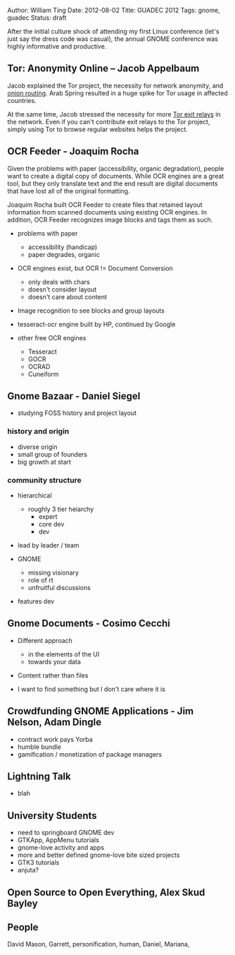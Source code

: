 Author: William Ting
Date: 2012-08-02
Title: GUADEC 2012
Tags: gnome, guadec
Status: draft

After the initial culture shock of attending my first Linux conference (let's just say the dress code was casual), the annual GNOME conference was highly informative and productive.

## Tor: Anonymity Online – Jacob Appelbaum

Jacob explained the Tor project, the necessity for network anonymity, and [onion routing][or]. Arab Spring resulted in a huge spike for Tor usage in affected countries.

At the same time, Jacob stressed the necessity for more [Tor exit relays][tor-relay] in the network. Even if you can't contribute exit relays to the Tor project, simply using Tor to browse regular websites helps the project.

## OCR Feeder - Joaquim Rocha

Given the problems with paper (accessibility, organic degradation), people want to create a digital copy of documents. While OCR engines are a great tool, but they only translate text and the end result are digital documents that have lost all of the original formatting.

Joaquim Rocha built OCR Feeder to create files that retained layout information from scanned documents using existing OCR engines. In addition, OCR Feeder recognizes image blocks and tags them as such.

- problems with paper
    - accessibility (handicap)
    - paper degrades, organic

- OCR engines exist, but OCR != Document Conversion
    - only deals with chars
    - doesn't consider layout
    - doesn't care about content

- Image recognition to see blocks and group layouts
- tesseract-ocr engine built by HP, continued by Google
- other free OCR engines
    - Tesseract
    - GOCR
    - OCRAD
    - Cuneiform

## Gnome Bazaar - Daniel Siegel

- studying FOSS history and project layout

### history and origin

- diverse origin
- small group of founders
- big growth at start

### community structure

- hierarchical
    - roughly 3 tier heiarchy
        - expert
        - core dev
        - dev
- lead by leader / team

- GNOME
    - missing visionary
    - role of rt
    - unfruitful discussions

- features dev

## Gnome Documents - Cosimo Cecchi

- Different approach
    - in the elements of the UI
    - towards your data

- Content rather than files
- I want to find something but I don't care where it is

## Crowdfunding GNOME Applications - Jim Nelson, Adam Dingle

- contract work pays Yorba
- humble bundle
- gamification / monetization of package managers

## Lightning Talk

- blah

## University Students

- need to springboard GNOME dev
- GTKApp, AppMenu tutorials
- gnome-love activity and apps
- more and better defined gnome-love bite sized projects
- GTK3 tutorials
- anjuta?

## Open Source to Open Everything, Alex Skud Bayley

## People

David Mason, Garrett, personification, human, Daniel, Mariana,

[or]: http://en.wikipedia.org/wiki/Onion_routing
[tor-relay]: https://www.eff.org/pages/tor-challenge
[botte]: http://blogs.gnome.org/otte/2012/07/27/staring-into-the-abyss/
[cschaller]: http://blogs.gnome.org/uraeus/2012/07/31/the-future-of-gnome/
